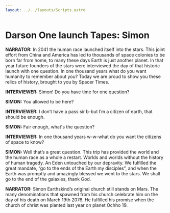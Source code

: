 ```yaml
---
layout: ../../layouts/Scripts.astro
---
```


# Darson One launch Tapes: Simon

**NARRATOR:**
In 2041 the human race launched itself into the stars. This joint effort from China and America has led to thousands of space colonies to be born far from home, to many these days Earth is just another planet. In that year future founders of the stars were interviewed the day of that historic launch with one question. In one thousand years what do you want humanity to remember about you? Today we are proud to show you these relics of history, brought to you by Spacer Times. 

**INTERVIEWER:**
Simon! Do you have time for one question? 

**SIMON:**
You allowed to be here? 

**INTERVIEWER:**
I don’t have a pass sir b-but I’m a citizen of earth, that should be enough. 

**SIMON:**
Fair enough, what's the question?

**INTERVIEWER:**
In one thousand years w-w-what do you want the citizens of space to know? 

**SIMON:**
Well that’s a great question. This trip has provided the world and the human race as a whole a restart. Worlds and worlds without the history of human tragedy. An Eden untouched by our depravity. We fulfilled the great mandate, “go to the ends of the Earth my disciples”, and when the Earth was promptly and amazingly blessed we went to the stars. We shall go to the end of the galaxies, thank God. 

**NARRATOR:**
Simon Earthskind’s original church still stands on Mars. The many denominations that spawned from his church celebrate him on the day of his death on March 19th 2076. He fulfilled his promise when the church of christ was planted last year on planet Ochho 19. 